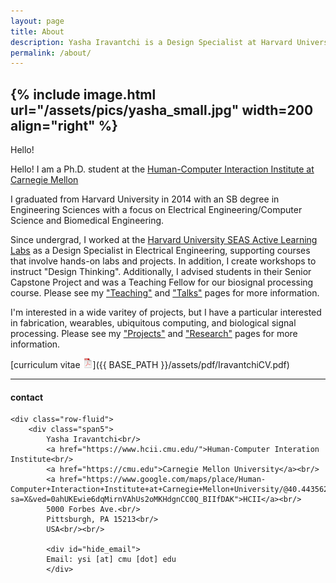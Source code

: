 ```yaml
---
layout: page
title: About
description: Yasha Iravantchi is a Design Specialist at Harvard University SEAS Active Learning Labs
permalink: /about/
---
```


{% include image.html url="/assets/pics/yasha_small.jpg" width=200 align="right" %}
---

Hello!

Hello! I am a Ph.D. student at the [Human-Computer Interaction Institute at Carnegie Mellon](https://www.hcii.cmu.edu/)

I graduated from Harvard University in 2014 with an SB degree in Engineering Sciences with a focus on Electrical Engineering/Computer Science and Biomedical Engineering.

Since undergrad, I worked at the 
[Harvard University SEAS Active Learning Labs](https://www.seas.harvard.edu/active-learning-labs) as a Design Specialist in Electrical Engineering, supporting courses that involve hands-on labs and projects. In addition, I create workshops to instruct "Design Thinking". Additionally, I advised students in their Senior Capstone Project and was a Teaching Fellow for our biosignal processing course. Please see my ["Teaching"](http://yasha.xyz/academics/teaching/) and ["Talks"](http://yasha.xyz/academics/talks/) pages for more information.

I'm interested in a wide varitey of projects, but I have a particular interested in fabrication, wearables, ubiquitous computing, and biological signal processing. Please see my ["Projects"](http://yasha.xyz/academics/projects/) and ["Research"](http://yasha.xyz/academics/research/) pages for more information. 

[curriculum vitae ![CV as pdf](/assets/icons16/pdf-icon.png)]({{ BASE_PATH }}/assets/pdf/IravantchiCV.pdf)


---

<div class="container">
<h4><a name="contact"></a>contact</h4>

    <div class="row-fluid">
        <div class="span5">
            Yasha Iravantchi<br/>
            <a href="https://www.hcii.cmu.edu/">Human-Computer Interation Institute<br/>
            <a href="https://cmu.edu">Carnegie Mellon University</a><br/>
            <a href="https://www.google.com/maps/place/Human-Computer+Interaction+Institute+at+Carnegie+Mellon+University/@40.443562,-79.943168,15z/data=!4m2!3m1!1s0x0:0xdd7e54321497b114?sa=X&ved=0ahUKEwie6dqMirnVAhUs2oMKHdgnCC0Q_BIIfDAK">HCII</a><br/>
            5000 Forbes Ave.<br/>
            Pittsburgh, PA 15213<br/>
            USA<br/><br/>

            <div id="hide_email">
            Email: ysi [at] cmu [dot] edu
            </div>
